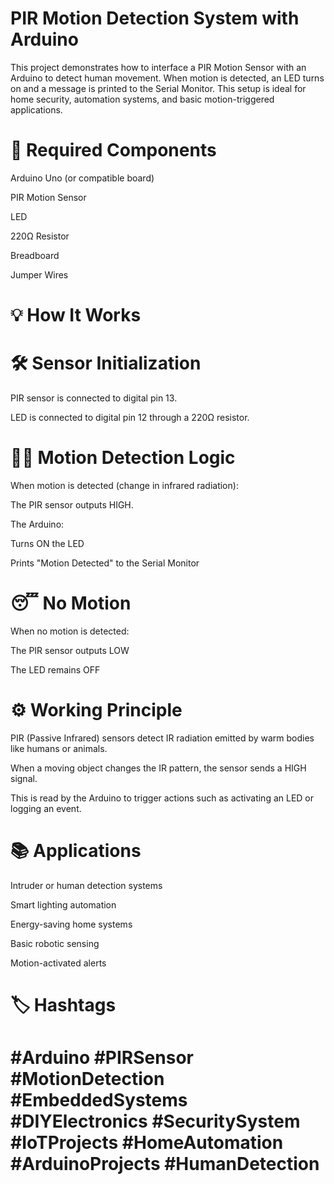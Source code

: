 
# PIR Motion Detection System with Arduino
This project demonstrates how to interface a PIR Motion Sensor with an Arduino to detect human movement. When motion is detected, an LED turns on and a message is printed to the Serial Monitor. This setup is ideal for home security, automation systems, and basic motion-triggered applications.
# 🔧 Required Components
Arduino Uno (or compatible board)

PIR Motion Sensor

LED

220Ω Resistor

Breadboard

Jumper Wires
# 💡 How It Works
# 🛠️ Sensor Initialization
PIR sensor is connected to digital pin 13.

LED is connected to digital pin 12 through a 220Ω resistor.
# 🚶‍♂️ Motion Detection Logic
When motion is detected (change in infrared radiation):

The PIR sensor outputs HIGH.

The Arduino:

Turns ON the LED

Prints "Motion Detected" to the Serial Monitor
# 😴 No Motion
When no motion is detected:

The PIR sensor outputs LOW

The LED remains OFF
# ⚙️ Working Principle
PIR (Passive Infrared) sensors detect IR radiation emitted by warm bodies like humans or animals.

When a moving object changes the IR pattern, the sensor sends a HIGH signal.

This is read by the Arduino to trigger actions such as activating an LED or logging an event.
# 📚 Applications
Intruder or human detection systems

Smart lighting automation

Energy-saving home systems

Basic robotic sensing

Motion-activated alerts
# 🏷️ Hashtags
# #Arduino #PIRSensor #MotionDetection #EmbeddedSystems #DIYElectronics #SecuritySystem #IoTProjects #HomeAutomation #ArduinoProjects #HumanDetection

